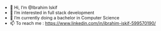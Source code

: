 - 👋 Hi, I’m @Ibrahim Iskif
- 👀 I’m interested in full stack development
- 🌱 I’m currently doing a bachelor in Computer Science
- 📫 To reach me  : https://www.linkedin.com/in/ibrahim-iskif-599570190/ 

<!---
Ibraisi/Ibraisi is a ✨ special ✨ repository because its `README.md` (this file) appears on your GitHub profile.
You can click the Preview link to take a look at your changes.
--->
